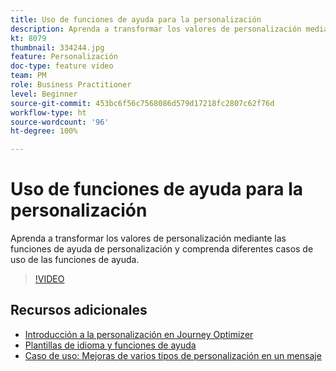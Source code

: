 ```yaml
---
title: Uso de funciones de ayuda para la personalización
description: Aprenda a transformar los valores de personalización mediante las funciones de ayuda de personalización y comprenda diferentes casos de uso de las funciones de ayuda.
kt: 8079
thumbnail: 334244.jpg
feature: Personalización
doc-type: feature video
team: PM
role: Business Practitioner
level: Beginner
source-git-commit: 453bc6f56c7568086d579d17218fc2807c62f76d
workflow-type: ht
source-wordcount: '96'
ht-degree: 100%

---
```



# Uso de funciones de ayuda para la personalización

Aprenda a transformar los valores de personalización mediante las funciones de ayuda de personalización y comprenda diferentes casos de uso de las funciones de ayuda.

>[!VIDEO](https://video.tv.adobe.com/v/334244?quality=12)

## Recursos adicionales

* [Introducción a la personalización en Journey Optimizer](https://experienceleague.adobe.com/docs/journey-optimizer/using/create-messages/personalization/personalize.html?lang=es)
* [Plantillas de idioma y funciones de ayuda](https://experienceleague.adobe.com/docs/journey-optimizer/using/create-messages/personalization/functions/functions.html?lang=es)
* [Caso de uso: Mejoras de varios tipos de personalización en un mensaje](https://experienceleague.adobe.com/docs/journey-optimizer/using/create-messages/personalization/personalization-use-case.html?lang=es)
